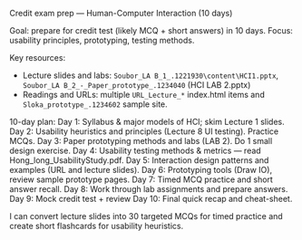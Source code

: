 Credit exam prep — Human-Computer Interaction (10 days)

Goal: prepare for credit test (likely MCQ + short answers) in 10 days. Focus: usability principles, prototyping, testing methods.

Key resources:
- Lecture slides and labs: `Soubor_LA B_1_.1221930\content\HCI1.pptx`, `Soubor_LA B_2_-_Paper_prototype_.1234040` (HCI LAB 2.pptx)
- Readings and URLs: multiple `URL_Lecture_*` index.html items and `Sloka_prototype_.1234602` sample site.

10-day plan:
Day 1: Syllabus & major models of HCI; skim Lecture 1 slides.
Day 2: Usability heuristics and principles (Lecture 8 UI testing). Practice MCQs.
Day 3: Paper prototyping methods and labs (LAB 2). Do 1 small design exercise.
Day 4: Usability testing methods & metrics — read Hong_long_UsabilityStudy.pdf.
Day 5: Interaction design patterns and examples (URL and lecture slides).
Day 6: Prototyping tools (Draw IO), review sample prototype pages.
Day 7: Timed MCQ practice and short answer recall.
Day 8: Work through lab assignments and prepare answers.
Day 9: Mock credit test + review
Day 10: Final quick recap and cheat-sheet.

I can convert lecture slides into 30 targeted MCQs for timed practice and create short flashcards for usability heuristics.

